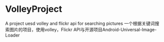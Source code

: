 VolleyProject
=============

A project uesd volley and flickr api for searching pictures
一个根据关键词搜索图片的项目，使用volley，Flickr API与开源项目Android-Universal-Image-Loader
